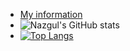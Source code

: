- [My information](https://maniyasovan.wixsite.com/nazgulm)
- ![Nazgul's GitHub stats](https://github-readme-stats.vercel.app/api?username=NazgulM&hide=stars&theme=merko&show_icons=true)
- [![Top Langs](https://github-readme-stats.vercel.app/api/top-langs/?username=NazgulM)](https://github.com/NazgulM/github-readme-stats)
<!---
--->
